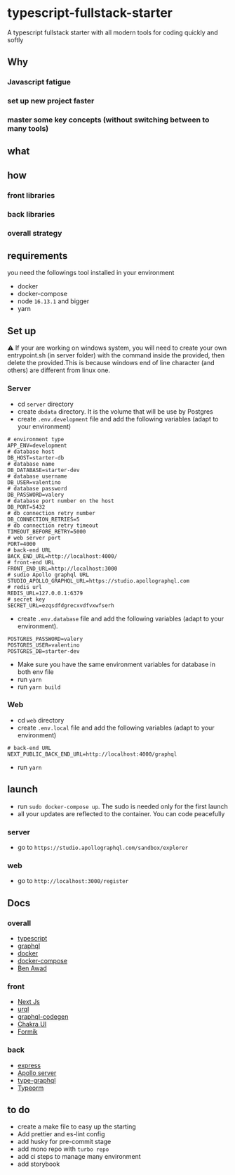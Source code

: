 # typescript-fullstack-starter

A typescript fullstack starter with all modern tools for coding quickly and softly

## Why

### Javascript fatigue

### set up new project faster

### master some key concepts (without switching between to many tools)

## what

## how

### front libraries

### back libraries

### overall strategy

## requirements

you need the followings tool installed in your environment

- docker
- docker-compose
- node `16.13.1` and bigger
- yarn

## Set up

:warning: If your are working on windows system, you will need to create your own entrypoint.sh (in server folder) with the command inside the provided, then delete the provided.This is because windows end of line character (and others) are different from linux one.

### Server

- cd `server` directory
- create `dbdata` directory. It is the volume that will be use by Postgres
- create `.env.development` file and add the following variables (adapt to your environment)

```
# environment type
APP_ENV=development
# database host
DB_HOST=starter-db
# database name
DB_DATABASE=starter-dev
# database username
DB_USER=valentino
# database password
DB_PASSWORD=valery
# database port number on the host
DB_PORT=5432
# db connection retry number
DB_CONNECTION_RETRIES=5
# db connection retry timeout
TIMEOUT_BEFORE_RETRY=5000
# web server port
PORT=4000
# back-end URL
BACK_END_URL=http://localhost:4000/
# front-end URL
FRONT_END_URL=http://localhost:3000
# sudio Apollo graphql URL
STUDIO_APOLLO_GRAPHQL_URL=https://studio.apollographql.com
# redis url
REDIS_URL=127.0.0.1:6379
# secret key
SECRET_URL=ezqsdfdgrecxvdfvxwfserh
```

- create `.env.database` file and add the following variables (adapt to your environment).

```
POSTGRES_PASSWORD=valery
POSTGRES_USER=valentino
POSTGRES_DB=starter-dev
```

- Make sure you have the same environment variables for database in both env file
- run `yarn`
- run `yarn build`

### Web

- cd `web` directory
- create `.env.local` file and add the following variables (adapt to your environment)

```
# back-end URL
NEXT_PUBLIC_BACK_END_URL=http://localhost:4000/graphql
```

- run `yarn`

## launch

- run `sudo docker-compose up`. The sudo is needed only for the first launch
- all your updates are reflected to the container. You can code peacefully

### server

- go to `https://studio.apollographql.com/sandbox/explorer`

### web

- go to `http://localhost:3000/register`

## Docs

### overall

- [typescript](https://www.typescriptlang.org/)
- [graphql](https://graphql.org/)
- [docker](https://www.docker.com/)
- [docker-compose](https://docs.docker.com/compose/)
- [Ben Awad](https://www.youtube.com/watch?v=I6ypD7qv3Z8)

### front

- [Next Js](https://nextjs.org/)
- [urql](https://formidable.com/open-source/urql/)
- [graphql-codegen](https://www.graphql-code-generator.com/)
- [Chakra UI](https://chakra-ui.com/)
- [Formik](https://formik.org/)

### back

- [express](https://expressjs.com/)
- [Apollo server](https://www.apollographql.com/docs/apollo-server/)
- [type-graphql](https://typegraphql.com/)
- [Typeorm](https://typeorm.io/)

## to do

- create a make file to easy up the starting
- Add prettier and es-lint config
- add husky for pre-commit stage
- add mono repo with `turbo repo`
- add ci steps to manage many environment
- add storybook
